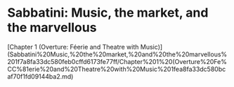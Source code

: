 # Sabbatini: Music, the market, and the marvellous

[Chapter 1 (Overture: Féerie and Theatre with Music)](Sabbatini%20Music,%20the%20market,%20and%20the%20marvellous%201f7a8fa33dc580feb0cffd6173fe77ff/Chapter%201%20(Overture%20Fe%CC%81erie%20and%20Theatre%20with%20Music%201fea8fa33dc580bcaf70f1fd09144ba2.md)